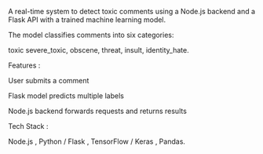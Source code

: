 A real-time system to detect toxic comments using a Node.js backend and a Flask API with a trained machine learning model.

The model classifies comments into six categories:

toxic
severe_toxic, 
obscene, 
threat, 
insult, 
identity_hate.

Features :

User submits a comment

Flask model predicts multiple labels

Node.js backend forwards requests and returns results


Tech Stack :

Node.js , 
Python / Flask ,
TensorFlow / Keras ,
Pandas.

